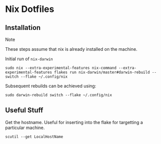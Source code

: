# Nix Dotfiles

## Installation

> [!NOTE]
> These steps assume that nix is already installed on the machine.


Initial run of `nix-darwin`

```shell
sudo nix --extra-experimental-features nix-command --extra-experimental-features flakes run nix-darwin/master#darwin-rebuild -- switch --flake ~/.config/nix
```

Subsequent rebuilds can be achieved using:

```shell
sudo darwin-rebuild switch --flake ~/.config/nix
```


## Useful Stuff

Get the hostname. Useful for inserting into the flake for targetting a particular machine.

```shell
scutil --get LocalHostName
```
